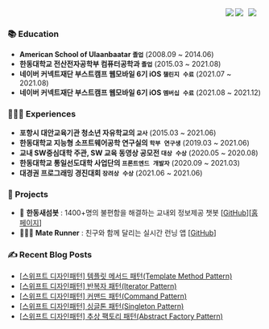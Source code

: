 
<div>
  <a href="https://jeonyeohun.tistory.com/">
<img
src="http://img.shields.io/badge/-Tech%20Blog-655ced?style=flat&logo=github&link=https://jeonyeohun.tistory.com/"
style="height : auto; margin-left : 10px; margin-right : 10px;" align="right"/>
</a>
  <img src="https://hits.seeyoufarm.com/api/count/incr/badge.svg?url=https%3A%2F%2Fgithub.com%2Fjeonyeohun&count_bg=%234A75FF&title_bg=%23FDFDFC&icon=&icon_color=%23E7E7E7&title=%F0%9F%91%8B&edge_flat=true" align="right" />
  <a href="https://solved.ac/hunihun956"><img src="http://mazassumnida.wtf/api/mini/generate_badge?boj=hunihun956" align="right" /></a>
</div>

<br/>

### 📚 Education

- **American School of Ulaanbaatar `졸업`** (2008.09 ~ 2014.06)<br/>
- **한동대학교 전산전자공학부 컴퓨터공학과 `졸업`** (2015.03 ~ 2021.08)<br/>
- **네이버 커넥트재단 부스트캠프 웹모바일 6기 iOS `챌린지 수료`** (2021.07 ~ 2021.08)<br/>
- **네이버 커넥트재단 부스트캠프 웹모바일 6기 iOS `멤버십 수료`** (2021.08 ~ 2021.12)<br/>

### 🙋🏻‍♂️ Experiences

- **포항시 대안교육기관 청소년 자유학교의 `교사`** (2015.03 ~ 2021.06) </br>
- **한동대학교 지능형 소프트웨어공학 연구실의 `학부 연구생`** (2019.03 ~ 2021.06) </br>
- **교내 SW중심대학 주관, SW 교육 동영상 공모전 `대상 수상`** (2020.05 ~ 2020.08) </br>
- **한동대학교 통일선도대학 사업단의 `프론트엔드 개발자`** (2020.09 ~ 2021.03) </br>
- **대경권 프로그래밍 경진대회 `장려상 수상`** (2021.06 ~ 2021.06) </br>

### 👀 Projects

- 🤖 **한동새섬봇** : 1400+명의 불편함을 해결하는 교내외 정보제공 챗봇 [[GitHub](https://github.com/jeonyeohun/SaeSeomBot)][[홈페이지](https://pf.kakao.com/_XxaQyK)]
- 🏃🏻‍♂️ **Mate Runner** : 친구와 함께 달리는 실시간 런닝 앱 [[GitHub](https://github.com/boostcampwm-2021/iOS06-MateRunner)]


### ✍ Recent Blog Posts 
- [[스위프트 디자인패턴] 템플릿 메서드 패턴(Template Method Pattern)](https://jeonyeohun.tistory.com/391) <br>
- [[스위프트 디자인패턴] 반복자 패턴(Iterator Pattern)](https://jeonyeohun.tistory.com/390) <br>
- [[스위프트 디자인패턴] 커맨드 패턴(Command Pattern)](https://jeonyeohun.tistory.com/389) <br>
- [[스위프트 디자인패턴] 싱글톤 패턴(Singleton Pattern)](https://jeonyeohun.tistory.com/388) <br>
- [[스위프트 디자인패턴] 추상 팩토리 패턴(Abstract Factory Pattern)](https://jeonyeohun.tistory.com/386) <br>
